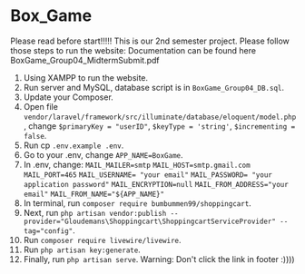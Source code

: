 # Box_Game

Please read before start!!!!!
This is our 2nd semester project. Please follow those steps to run the website:
Documentation can be found here BoxGame_Group04_MidtermSubmit.pdf

1. Using XAMPP to run the website.
2. Run server and MySQL, database script is in `BoxGame_Group04_DB.sql`.
3. Update your Composer.
4. Open file `vendor/laravel/framework/src/illuminate/database/eloquent/model.php`, change `$primaryKey = "userID"`, `$keyType = 'string'`, `$incrementing = false`.
5. Run cp `.env.example .env`.
6. Go to your .env, change `APP_NAME=BoxGame`.
7. In .env, change:
   `MAIL_MAILER=smtp`
   `MAIL_HOST=smtp.gmail.com`
   `MAIL_PORT=465`
   `MAIL_USERNAME= "your email"`
   `MAIL_PASSWORD= "your application password"`
   `MAIL_ENCRYPTION=null`
   `MAIL_FROM_ADDRESS="your email"`
   `MAIL_FROM_NAME="${APP_NAME}"`
8. In terminal, run `composer require bumbummen99/shoppingcart`.
9. Next, run `php artisan vendor:publish --provider="Gloudemans\Shoppingcart\ShoppingcartServiceProvider" --tag="config"`.
10. Run `composer require livewire/livewire`.
11. Run `php artisan key:generate`.
12. Finally, run `php artisan serve`.
    Warning: Don't click the link in footer :))))
